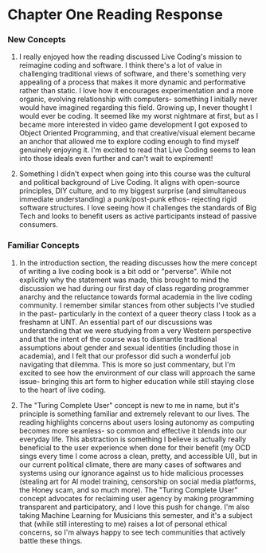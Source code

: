# Chapter One Reading Response

### New Concepts
1. I really enjoyed how the reading discussed Live Coding's mission to reimagine coding and software. I think there's a lot of value in challenging traditional views of software, and there's something very appealing of a process that makes it more dynamic and performative rather than static. I love how it encourages experimentation and a more organic, evolving relationship with computers- something I initially never would have imagined regarding this field. Growing up, I never thought I would ever be coding. It seemed like my worst nightmare at first, but as I became more interested in video game development I got exposed to Object Oriented Programming, and that creative/visual element became an anchor that allowed me to explore coding enough to find myself genuinely enjoying it. I'm excited to read that Live Coding seems to lean into those ideals even further and can't wait to expirement!

1. Something I didn't expect when going into this course was the cultural and political background of Live Coding. It aligns with open-source principles, DIY culture, and to my biggest surprise (and simultaneous immediate understanding) a punk/post-punk ethos- rejecting rigid software structures. I love seeing how it challenges the standards of Big Tech and looks to benefit users as active participants instead of passive consumers.

### Familiar Concepts
1. In the introduction section, the reading discusses how the mere concept of writing a live coding book is a bit odd or "perverse". While not explicitly why the statement was made, this brought to mind the discussion we had during our first day of class regarding programmer anarchy and the reluctance towards formal academia in the live coding community. I remember similar stances from other subjects I've studied in the past- particularly in the context of a queer theory class I took as a freshamn at UNT. An essential part of our discussions was understanding that we were studying from a very Western perspective and that the intent of the course was to dismantle traditional assumptions about gender and sexual identities (including those in academia), and I felt that our professor did such a wonderful job navigating that dilemma. This is more so just commentary, but I'm excited to see how the environment of our class will approach the same issue- bringing this art form to higher education while still staying close to the heart of live coding.

1. The "Turing Complete User" concept is new to me in name, but it's principle is something familiar and extremely relevant to our lives. The reading highlights concerns about users losing autonomy as computing becomes more seamless- so common and effective it blends into our everyday life. This abstraction is something I believe is actually really beneficial to the user experience when done for their benefit (my OCD sings every time I come across a clean, pretty, and accessible UI), but in our current political climate, there are many cases of softwares and systems using our ignorance against us to hide malicious processes (stealing art for AI model training, censorship on social media platforms, the Honey scam, and so much more). The "Turing Complete User" concept advocates for reclaiming user agency by making programming transparent and participatory, and I love this push for change. I'm also taking Machine Learning for Musicians this semester, and it's a subject that (while still interesting to me) raises a lot of personal ethical concerns, so I'm always happy to see tech communities that actively battle these things.